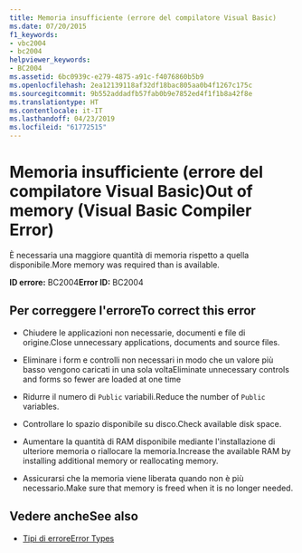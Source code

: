 ```yaml
---
title: Memoria insufficiente (errore del compilatore Visual Basic)
ms.date: 07/20/2015
f1_keywords:
- vbc2004
- bc2004
helpviewer_keywords:
- BC2004
ms.assetid: 6bc0939c-e279-4875-a91c-f4076860b5b9
ms.openlocfilehash: 2ea12139118af32df18bac805aa0b4f1267c175c
ms.sourcegitcommit: 9b552addadfb57fab0b9e7852ed4f1f1b8a42f8e
ms.translationtype: HT
ms.contentlocale: it-IT
ms.lasthandoff: 04/23/2019
ms.locfileid: "61772515"
---
```

# <a name="out-of-memory-visual-basic-compiler-error"></a><span data-ttu-id="54aab-102">Memoria insufficiente (errore del compilatore Visual Basic)</span><span class="sxs-lookup"><span data-stu-id="54aab-102">Out of memory (Visual Basic Compiler Error)</span></span>
<span data-ttu-id="54aab-103">È necessaria una maggiore quantità di memoria rispetto a quella disponibile.</span><span class="sxs-lookup"><span data-stu-id="54aab-103">More memory was required than is available.</span></span>  
  
 <span data-ttu-id="54aab-104">**ID errore:** BC2004</span><span class="sxs-lookup"><span data-stu-id="54aab-104">**Error ID:** BC2004</span></span>  
  
## <a name="to-correct-this-error"></a><span data-ttu-id="54aab-105">Per correggere l'errore</span><span class="sxs-lookup"><span data-stu-id="54aab-105">To correct this error</span></span>  
  
- <span data-ttu-id="54aab-106">Chiudere le applicazioni non necessarie, documenti e file di origine.</span><span class="sxs-lookup"><span data-stu-id="54aab-106">Close unnecessary applications, documents and source files.</span></span>  
  
- <span data-ttu-id="54aab-107">Eliminare i form e controlli non necessari in modo che un valore più basso vengono caricati in una sola volta</span><span class="sxs-lookup"><span data-stu-id="54aab-107">Eliminate unnecessary controls and forms so fewer are loaded at one time</span></span>  
  
- <span data-ttu-id="54aab-108">Ridurre il numero di `Public` variabili.</span><span class="sxs-lookup"><span data-stu-id="54aab-108">Reduce the number of `Public` variables.</span></span>  
  
- <span data-ttu-id="54aab-109">Controllare lo spazio disponibile su disco.</span><span class="sxs-lookup"><span data-stu-id="54aab-109">Check available disk space.</span></span>  
  
- <span data-ttu-id="54aab-110">Aumentare la quantità di RAM disponibile mediante l'installazione di ulteriore memoria o riallocare la memoria.</span><span class="sxs-lookup"><span data-stu-id="54aab-110">Increase the available RAM by installing additional memory or reallocating memory.</span></span>  
  
- <span data-ttu-id="54aab-111">Assicurarsi che la memoria viene liberata quando non è più necessario.</span><span class="sxs-lookup"><span data-stu-id="54aab-111">Make sure that memory is freed when it is no longer needed.</span></span>  
  
## <a name="see-also"></a><span data-ttu-id="54aab-112">Vedere anche</span><span class="sxs-lookup"><span data-stu-id="54aab-112">See also</span></span>

- [<span data-ttu-id="54aab-113">Tipi di errore</span><span class="sxs-lookup"><span data-stu-id="54aab-113">Error Types</span></span>](../../../visual-basic/programming-guide/language-features/error-types.md)
